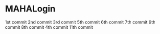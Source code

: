 # MAHALogin
1st  commit
2nd commit
3rd commit
5th commit
6th commit
7th commit
9th commit
8th commit
4th commit
11th commit
